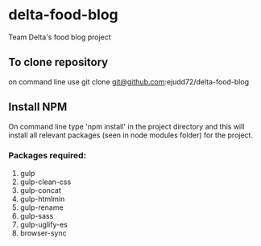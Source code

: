 # delta-food-blog
Team Delta's food blog project

## To clone repository
 on command line use git clone git@github.com:ejudd72/delta-food-blog 

## Install NPM
On command line type 'npm install' in the project directory and this will install all relevant packages (seen in node modules folder) for the project.
### Packages required:
1. gulp
2. gulp-clean-css
3. gulp-concat
4. gulp-htmlmin
5. gulp-rename
6. gulp-sass
7. gulp-uglify-es
8. browser-sync

